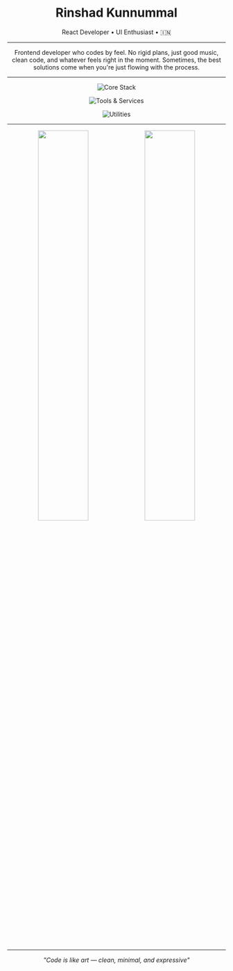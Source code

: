 <h1 align="center">Rinshad Kunnummal</h1>
<p align="center">React Developer • UI Enthusiast •  🇮🇳 </p>

---

<p align="center">Frontend developer who codes by feel. No rigid plans, just good music, clean code, and whatever feels right in the moment. Sometimes, the best solutions come when you're just flowing with the process.

  ---
</p>

<p align="center">
  <img src="https://skillicons.dev/icons?i=react,js,typescript,vite,tailwind,html,css" alt="Core Stack" />
</p>
<p align="center">
  <img src="https://skillicons.dev/icons?i=supabase,firebase,git,github,vercel,heroku,codepen" alt="Tools & Services" />
</p>
<p align="center">
  <img src="https://skillicons.dev/icons?i=figma,vscode,notion,bash,pnpm,bootstrap" alt="Utilities" />
</p>


---

<p align="center">
  <img src="https://github-readme-stats.vercel.app/api?username=rinshadkl&show_icons=true&theme=transparent&hide_border=true&title_color=3b82f6&text_color=6b7280&icon_color=3b82f6" width="48%" />
  <img src="https://github-readme-streak-stats.herokuapp.com?user=rinshadkl&theme=transparent&hide_border=true&ring=3b82f6&fire=3b82f6&currStreakLabel=3b82f6" width="48%" />
</p>

------

<p align="center"><i>"Code is like art — clean, minimal, and expressive"</i></p>
